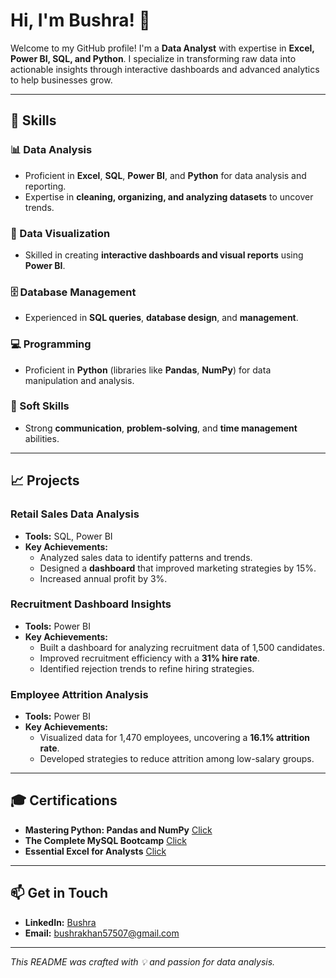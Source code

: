 # Hi, I'm Bushra! 👋

Welcome to my GitHub profile! I'm a **Data Analyst** with expertise in **Excel, Power BI, SQL, and Python**. I specialize in transforming raw data into actionable insights through interactive dashboards and advanced analytics to help businesses grow.

---

## 🔧 **Skills**
### 📊 Data Analysis
- Proficient in **Excel**, **SQL**, **Power BI**, and **Python** for data analysis and reporting.  
- Expertise in **cleaning, organizing, and analyzing datasets** to uncover trends.

### 🎨 Data Visualization
- Skilled in creating **interactive dashboards and visual reports** using **Power BI**.

### 🗄️ Database Management
- Experienced in **SQL queries**, **database design**, and **management**.  

### 💻 Programming
- Proficient in **Python** (libraries like **Pandas**, **NumPy**) for data manipulation and analysis.

### 🤝 Soft Skills
- Strong **communication**, **problem-solving**, and **time management** abilities.

---

## 📈 **Projects**
### Retail Sales Data Analysis  
- **Tools:** SQL, Power BI  
- **Key Achievements:**  
  - Analyzed sales data to identify patterns and trends.  
  - Designed a **dashboard** that improved marketing strategies by 15%.  
  - Increased annual profit by 3%.  

### Recruitment Dashboard Insights  
- **Tools:** Power BI  
- **Key Achievements:**  
  - Built a dashboard for analyzing recruitment data of 1,500 candidates.  
  - Improved recruitment efficiency with a **31% hire rate**.  
  - Identified rejection trends to refine hiring strategies.  

### Employee Attrition Analysis  
- **Tools:** Power BI  
- **Key Achievements:**  
  - Visualized data for 1,470 employees, uncovering a **16.1% attrition rate**.  
  - Developed strategies to reduce attrition among low-salary groups.  

---

## 🎓 **Certifications**
- **Mastering Python: Pandas and NumPy**  [Click](https://www.udemy.com/certificate/UC-19d2b0c3-2d94-483c-9313-5d4f838dc5f2/)
- **The Complete MySQL Bootcamp**         [Click](https://www.udemy.com/certificate/UC-31d73ae8-7d74-41a5-95d5-bd456090c1f9/)
- **Essential Excel for Analysts**        [Click](https://www.udemy.com/certificate/UC-6db4d149-744f-49e6-acf4-0d0a14dea30f/)

---

## 📫 **Get in Touch**
- **LinkedIn:** [Bushra](https://www.linkedin.com/in/bushra092)  
- **Email:** [bushrakhan57507@gmail.com](mailto:bushrakhan57507@gmail.com)

---

*This README was crafted with 💡 and passion for data analysis.*
